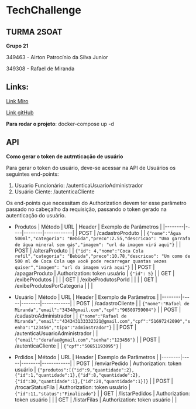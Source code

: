 # TechChallenge

## TURMA 2SOAT

**Grupo 21**

349463 - Airton Patrocínio da Silva Junior

349308 - Rafael de Miranda

## Links:

[Link Miro](https://miro.com/welcomeonboard/cFBKa2FvMmk2aUlFdmJUMVkzV09mYXFSMjY4TFMyNU9HRUxoZnhCOVJlckROTFlGVzNaR081aGVhRzg4QVZLeXwzNDU4NzY0NTU0ODI1ODY4Mzg3fDI=?share_link_id=476610680949)

[Link gitHub](https://github.com/rafaeldemiranda95/TechChallenge)

**Para rodar o projeto**: docker-compose up -d

## API

**Como gerar o token de autrnticação de usuário**

Para gerar o token do usuário, deve-se acessar na API de Usuários os seguintes end-points:

1. Usuario Funcionário: /autenticaUsuarioAdministrador
2. Usuário Ciente: /autenticaCliente

Os end-points que necessitam do Authorization devem ter esse parâmetro passado no cabeçalho da requisição, passando o token gerado na autenticação do usuário.

- Produtos
  | Método | URL | Header | Exemplo de Parâmetros |
  |--------|-----|--------|------------|
  | POST | /cadastroProduto | | `{"nome":"Água 500ml","categoria": "Bebida","preco":2.55,"descricao": "Uma garrafa de água mineral sem gás","imagem": "url da imagem virá aqui"}` |
  | POST | /alteraProduto | | `{"id": 4,"nome":"Coca Cola refil","categoria": "Bebida","preco":10.78,"descricao": "Um como de 500 ml de Coca Cola uqe você pode recarregar quantas vezes quiser","imagem": "url da imagem virá aqui"}` |
  | POST | /apagarProduto | Authorization: token usuário | `{"id": 5}` |
  | GET | /exibeProdutos | | |
  | GET | /exibeProdutosPorId | | |
  | GET | /exibeProdutosPorCategoria | | |

- Usuário
  | Método | URL | Header | Exemplo de Parâmetros |
  |--------|-----|--------|------------|
  | POST | /cadastroCliente | | `{"nome":"Rafael de Miranda","email":"3434@gmail.com","cpf":"96509759004"}` |
  | POST | /cadastroAdministrador | | `{"nome":"Rafael de Miranda","email":"434343133332321@gmail.com","cpf":"51697242090","senha":"123456","tipo":"adminstrador"}` |
  | POST | /autenticaUsuarioAdministrador | | `{"email":"derafae@gmail.com","senha":"123456"}` |
  | POST | /autenticaCliente | | `{"cpf":"50651193095"}` |

- Prdidos
  | Método | URL | Header | Exemplo de Parâmetros |
  |--------|-----|--------|------------|
  | POST | /enviarPedido | Authorization: token usuário | `{"produtos":[{"id":9,"quantidade":2},{"id":1,"quantidade":1},{"id":8,"quantidade":2},{"id":30,"quantidade":1},{"id":20,"quantidade":1}]}` |
  | POST | /trocarStatusFila | Authorization: token usuário | `{"id":11,"status":"Finalizado"}` |
  | GET | /listarPedidos | Authorization: token usuário | |
  | GET | /listarFilas | Authorization: token usuário | |
